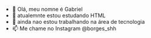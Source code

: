 - 👋 Olá, meu nomne é Gabriel
- 🌱 atualemnte estou estudando HTML
- 💞️ ainda nao estou trabalhando na área de tecnologia
- 📫 Me chame no Instagram @borges_shh 


<!---
Gabriel-Borges-Moura/Gabriel-Borges-Moura is a ✨ special ✨ repository because its `README.md` (this file) appears on your GitHub profile.
You can click the Preview link to take a look at your changes.
--->
